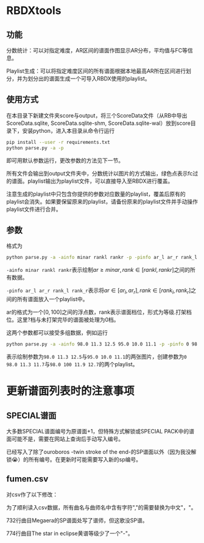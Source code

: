 # RBDXtools

## 功能
分数统计：可以对指定难度，AR区间的谱面作图显示AR分布，平均值与FC等信息。

Playlist生成：可以将指定难度区间的所有谱面根据本地最高AR所在区间进行划分，并为划分出的谱面生成一个可导入RBDX使用的playlist。

## 使用方式
在本目录下新建文件夹score与output，将三个ScoreData文件（从RB中导出ScoreData.sqlite, ScoreData.sqlite-shm, ScoreData.sqlite-wal）放到score目录下，安装python，进入本目录从命令行运行
```bash
pip install --user -r requirements.txt
python parse.py -a -p
```
即可用默认参数运行，更改参数的方法见下一节。

所有文件会输出到output文件夹中，分数统计以图片的方式输出，绿色点表示fc过的谱面。playlist输出为playlist文件，可以直接导入至RBDX进行覆盖。

注意生成的playlist中只包含你提供的参数对应数量的playlist，覆盖后原有的playlist会消失。如果要保留原来的playlist，请备份原来的playlist文件并手动操作playlist文件进行合并。

## 参数
格式为
```bash
python parse.py -a -ainfo minar rankl rankr -p -pinfo ar_l ar_r rank_l rank_r
```
`-ainfo minar rankl rankr`表示绘制$ar \ge minar, rank \in [rankl, rankr]$之间的所有数据。

`-pinfo ar_l ar_r rank_l rank_r`表示将$ar \in [ar_l, ar_r], rank \in [rank_l, rank_r]$之间的所有谱面放入一个playlist中。

ar的格式为一个$[0,100]$之间的浮点数，rank表示谱面档位，形式为等级.打架档位。这里?档与未打架完毕的谱面被处理为0档。

这两个参数都可以接受多组数据，例如运行
```bash
python parse.py -a -ainfo 98.0 11.3 12.5 95.0 10.0 11.1 -p -pinfo 0 98.0 11.3 11.7 98.0 100 11.9 12.7
```
表示绘制参数为`98.0 11.3 12.5`与`95.0 10.0 11.1`的两张图片，创建参数为`0 98.0 11.3 11.7`与`98.0 100 11.9 12.7`的两个playlist。

# 更新谱面列表时的注意事项
## SPECIAL谱面
大多数SPECIAL谱面编号为原谱面+1，但特殊方式解锁或SPECIAL PACK中的谱面可能不是，需要在网站上查询后手动写入编号。

已经写入了除了ouroboros -twin stroke of the end-的SP谱面以外（因为我没解锁😭）的所有编号。在更新时可能需要写入新的sp编号。
## fumen.csv
对csv作了以下修改：

为了顺利读入csv数据，所有曲名与曲师名中含有字符","的需要替换为中文"，"。

732行曲目Megaera的SP谱面处写了谱师，但这歌没SP谱。

774行曲目The star in eclipse黄谱等级少了一个"-"。